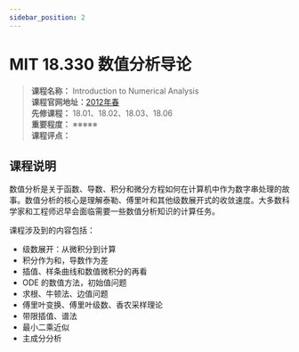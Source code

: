 ```yaml
---
sidebar_position: 2
---
```


# MIT 18.330 数值分析导论





>**课程名称：** Introduction to Numerical Analysis      
**课程官网地址：**[2012年春](https://ocw.mit.edu/courses/18-330-introduction-to-numerical-analysis-spring-2012/)   
**先修课程：** 18.01、18.02、18.03、18.06  
**重要程度：** ※※※※※  
**课程评点：** 

## 课程说明
数值分析是关于函数、导数、积分和微分方程如何在计算机中作为数字串处理的故事。数值分析的核心是理解泰勒、傅里叶和其他级数展开式的收敛速度。大多数科学家和工程师迟早会面临需要一些数值分析知识的计算任务。

课程涉及到的内容包括：
- 级数展开：从微积分到计算
- 积分作为和，导数作为差
- 插值、样条曲线和数值微积分的再看
- ODE 的数值方法，初始值问题
- 求根、牛顿法、边值问题
- 傅里叶变换、傅里叶级数、香农采样理论
- 带限插值、谱法
- 最小二乘近似
- 主成分分析


